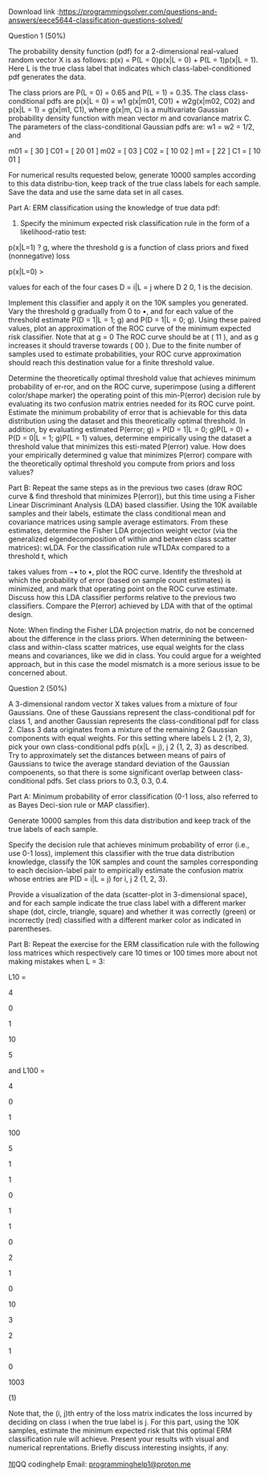 Download link :https://programmingsolver.com/questions-and-answers/eece5644-classification-questions-solved/

Question 1 (50%)

The probability density function (pdf) for a 2-dimensional real-valued random vector X is as follows: p(x) = P(L = 0)p(x|L = 0) + P(L = 1)p(x|L = 1). Here L is the true class label that indicates which class-label-conditioned pdf generates the data.

The class priors are P(L = 0) = 0.65 and P(L = 1) = 0.35. The class class-conditional pdfs are p(x|L = 0) = w1 g(x|m01, C01) + w2g(x|m02, C02) and p(x|L = 1) = g(x|m1, C1), where g(x|m, C) is a multivariate Gaussian probability density function with mean vector m and covariance matrix C. The parameters of the class-conditional Gaussian pdfs are: w1 = w2 = 1/2, and

m01 = [ 30 ] C01 = [ 20 01 ] m02 = [ 03 ] C02 = [ 10 02 ] m1 = [ 22 ] C1 = [ 10 01 ]

For numerical results requested below, generate 10000 samples according to this data distribu-tion, keep track of the true class labels for each sample. Save the data and use the same data set in all cases.

Part A: ERM classification using the knowledge of true data pdf:

1. Specify the minimum expected risk classification rule in the form of a likelihood-ratio test:

p(x|L=1) ? g, where the threshold g is a function of class priors and fixed (nonnegative) loss

p(x|L=0) >

values for each of the four cases D = i|L = j where D 2 0, 1 is the decision.

Implement this classifier and apply it on the 10K samples you generated. Vary the threshold g gradually from 0 to •, and for each value of the threshold estimate P(D = 1|L = 1; g) and P(D = 1|L = 0; g). Using these paired values, plot an approximation of the ROC curve of the minimum expected risk classifier. Note that at g = 0 The ROC curve should be at ( 11 ), and as g increases it should traverse towards ( 00 ). Due to the finite number of samples used to estimate probabilities, your ROC curve approximation should reach this destination value for a finite threshold value.

Determine the theoretically optimal threshold value that achieves minimum probability of er-ror, and on the ROC curve, superimpose (using a different color/shape marker) the operating point of this min-P(error) decision rule by evaluating its two confusion matrix entries needed for its ROC curve point. Estimate the minimum probability of error that is achievable for this data distribution using the dataset and this theoretically optimal threshold. In addition, by evaluating estimated P(error; g) = P(D = 1|L = 0; g)P(L = 0) + P(D = 0|L = 1; g)P(L = 1) values, determine empirically using the dataset a threshold value that minimizes this esti-mated P(error) value. How does your empirically determined g value that minimizes P(error) compare with the theoretically optimal threshold you compute from priors and loss values?

Part B: Repeat the same steps as in the previous two cases (draw ROC curve & find threshold that minimizes P(error)), but this time using a Fisher Linear Discriminant Analysis (LDA) based classifier. Using the 10K available samples and their labels, estimate the class conditional mean and covariance matrices using sample average estimators. From these estimates, determine the Fisher LDA projection weight vector (via the generalized eigendecomposition of within and between class scatter matrices): wLDA. For the classification rule wTLDAx compared to a threshold t, which

takes values from −• to •, plot the ROC curve. Identify the threshold at which the probability of error (based on sample count estimates) is minimized, and mark that operating point on the ROC curve estimate. Discuss how this LDA classifier performs relative to the previous two classifiers. Compare the P(error) achieved by LDA with that of the optimal design.

Note: When finding the Fisher LDA projection matrix, do not be concerned about the difference in the class priors. When determining the between-class and within-class scatter matrices, use equal weights for the class means and covariances, like we did in class. You could argue for a weighted approach, but in this case the model mismatch is a more serious issue to be concerned about.

Question 2 (50%)

A 3-dimensional random vector X takes values from a mixture of four Gaussians. One of these Gaussians represent the class-conditional pdf for class 1, and another Gaussian represents the class-conditional pdf for class 2. Class 3 data originates from a mixture of the remaining 2 Gaussian components with equal weights. For this setting where labels L 2 {1, 2, 3}, pick your own class-conditional pdfs p(x|L = j), j 2 {1, 2, 3} as described. Try to approximately set the distances between means of pairs of Gaussians to twice the average standard deviation of the Gaussian compoenents, so that there is some significant overlap between class-conditional pdfs. Set class priors to 0.3, 0.3, 0.4.

Part A: Minimum probability of error classification (0-1 loss, also referred to as Bayes Deci-sion rule or MAP classifier).

Generate 10000 samples from this data distribution and keep track of the true labels of each sample.

Specify the decision rule that achieves minimum probability of error (i.e., use 0-1 loss), implement this classifier with the true data distribution knowledge, classify the 10K samples and count the samples corresponding to each decision-label pair to empirically estimate the confusion matrix whose entries are P(D = i|L = j) for i, j 2 {1, 2, 3}.

Provide a visualization of the data (scatter-plot in 3-dimensional space), and for each sample indicate the true class label with a different marker shape (dot, circle, triangle, square) and whether it was correctly (green) or incorrectly (red) classified with a different marker color as indicated in parentheses.

Part B: Repeat the exercise for the ERM classification rule with the following loss matrices which respectively care 10 times or 100 times more about not making mistakes when L = 3:

L10 =

4

0

1

10

5

and L100 =

4

0

1

100

5

1

1

0

1

1

0

2

1

0

10

3

2

1

0

1003

(1)

Note that, the (i, j)th entry of the loss matrix indicates the loss incurred by deciding on class i when the true label is j. For this part, using the 10K samples, estimate the minimum expected risk that this optimal ERM classification rule will achieve. Present your results with visual and numerical reprentations. Briefly discuss interesting insights, if any.

加QQ codinghelp Email: programminghelp1@proton.me

